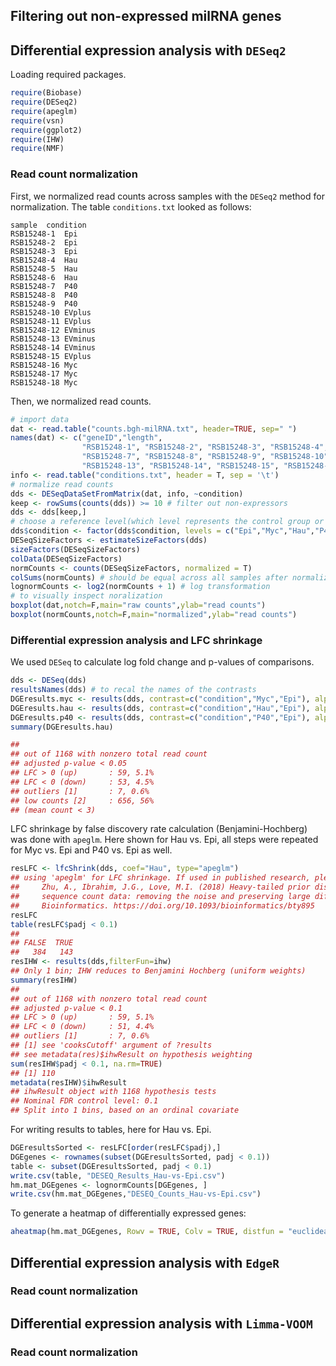 ## Filtering out non-expressed milRNA genes

## Differential expression analysis with `DESeq2`
Loading required packages. 
```R
require(Biobase)
require(DESeq2)
require(apeglm)
require(vsn)
require(ggplot2)
require(IHW)
require(NMF)
```
### Read count normalization
First, we normalized read counts across samples with the `DESeq2` method for normalization. The table `conditions.txt` looked as follows:
```
sample  condition
RSB15248-1	Epi
RSB15248-2	Epi
RSB15248-3	Epi
RSB15248-4	Hau
RSB15248-5	Hau
RSB15248-6	Hau
RSB15248-7	P40
RSB15248-8	P40
RSB15248-9	P40
RSB15248-10	EVplus
RSB15248-11	EVplus
RSB15248-12	EVminus
RSB15248-13	EVminus
RSB15248-14	EVminus
RSB15248-15	EVplus
RSB15248-16	Myc
RSB15248-17	Myc
RSB15248-18	Myc
```
Then, we normalized read counts.
```R
# import data
dat <- read.table("counts.bgh-milRNA.txt", header=TRUE, sep=" ")
names(dat) <- c("geneID","length",
                "RSB15248-1", "RSB15248-2", "RSB15248-3", "RSB15248-4", "RSB15248-5", "RSB15248-6",
                "RSB15248-7", "RSB15248-8", "RSB15248-9", "RSB15248-10", "RSB15248-11", "RSB15248-12",
                "RSB15248-13", "RSB15248-14", "RSB15248-15", "RSB15248-16", "RSB15248-17", "RSB15248-18")
info <- read.table("conditions.txt", header = T, sep = '\t')
# normalize read counts
dds <- DESeqDataSetFromMatrix(dat, info, ~condition) 
keep <- rowSums(counts(dds)) >= 10 # filter out non-expressors
dds <- dds[keep,]
# choose a reference level(which level represents the control group or to compare with)
dds$condition <- factor(dds$condition, levels = c("Epi","Myc","Hau","P40","EVplus","EVminus"))
DESeqSizeFactors <- estimateSizeFactors(dds)
sizeFactors(DESeqSizeFactors)
colData(DESeqSizeFactors)
normCounts <- counts(DESeqSizeFactors, normalized = T)
colSums(normCounts) # should be equal across all samples after normalizing
lognormCounts <- log2(normCounts + 1) # log transformation
# to visually inspect noralization
boxplot(dat,notch=F,main="raw counts",ylab="read counts")
boxplot(normCounts,notch=F,main="normalized",ylab="read counts")
```

### Differential expression analysis and LFC shrinkage
We used `DESeq` to calculate log fold change and p-values of comparisons. 
```R
dds <- DESeq(dds)
resultsNames(dds) # to recal the names of the contrasts
DGEresults.myc <- results(dds, contrast=c("condition","Myc","Epi"), alpha=0.05)
DGEresults.hau <- results(dds, contrast=c("condition","Hau","Epi"), alpha=0.05)
DGEresults.p40 <- results(dds, contrast=c("condition","P40","Epi"), alpha=0.05)
summary(DGEresults.hau)

## 
## out of 1168 with nonzero total read count
## adjusted p-value < 0.05
## LFC > 0 (up)       : 59, 5.1%
## LFC < 0 (down)     : 53, 4.5%
## outliers [1]       : 7, 0.6%
## low counts [2]     : 656, 56%
## (mean count < 3)
```
LFC shrinkage by false discovery rate calculation (Benjamini-Hochberg) was done with `apeglm`. Here shown for Hau vs. Epi, all steps were repeated for Myc vs. Epi and P40 vs. Epi as well. 
```R
resLFC <- lfcShrink(dds, coef="Hau", type="apeglm")
## using 'apeglm' for LFC shrinkage. If used in published research, please cite:
##     Zhu, A., Ibrahim, J.G., Love, M.I. (2018) Heavy-tailed prior distributions for
##     sequence count data: removing the noise and preserving large differences.
##     Bioinformatics. https://doi.org/10.1093/bioinformatics/bty895
resLFC
table(resLFC$padj < 0.1)
## 
## FALSE  TRUE 
##   384   143
resIHW <- results(dds,filterFun=ihw)
## Only 1 bin; IHW reduces to Benjamini Hochberg (uniform weights)
summary(resIHW)
## 
## out of 1168 with nonzero total read count
## adjusted p-value < 0.1
## LFC > 0 (up)       : 59, 5.1%
## LFC < 0 (down)     : 51, 4.4%
## outliers [1]       : 7, 0.6%
## [1] see 'cooksCutoff' argument of ?results
## see metadata(res)$ihwResult on hypothesis weighting
sum(resIHW$padj < 0.1, na.rm=TRUE)
## [1] 110
metadata(resIHW)$ihwResult
## ihwResult object with 1168 hypothesis tests 
## Nominal FDR control level: 0.1 
## Split into 1 bins, based on an ordinal covariate
```
For writing results to tables, here for Hau vs. Epi. 
```R
DGEresultsSorted <- resLFC[order(resLFC$padj),]
DGEgenes <- rownames(subset(DGEresultsSorted, padj < 0.1))
table <- subset(DGEresultsSorted, padj < 0.1)
write.csv(table, "DESEQ_Results_Hau-vs-Epi.csv")
hm.mat_DGEgenes <- lognormCounts[DGEgenes, ]
write.csv(hm.mat_DGEgenes,"DESEQ_Counts_Hau-vs-Epi.csv")
```
To generate a heatmap of differentially expressed genes:
```R
aheatmap(hm.mat_DGEgenes, Rowv = TRUE, Colv = TRUE, distfun = "euclidean", hclustfun = "median")
```

## Differential expression analysis with `EdgeR`

### Read count normalization

## Differential expression analysis with `Limma-VOOM`

### Read count normalization
